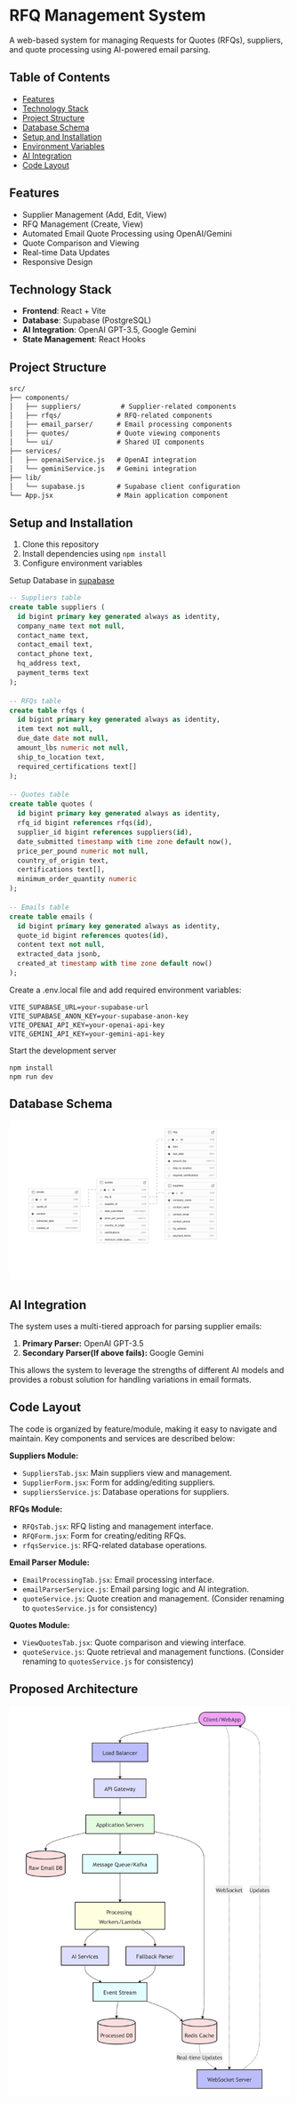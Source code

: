 # RFQ Management System

A web-based system for managing Requests for Quotes (RFQs), suppliers, and quote processing using AI-powered email parsing.

## Table of Contents
- [Features](#features)
- [Technology Stack](#technology-stack)
- [Project Structure](#project-structure)
- [Database Schema](#database-schema)
- [Setup and Installation](#setup-and-installation)
- [Environment Variables](#environment-variables)
- [AI Integration](#ai-integration)
- [Code Layout](#code-layout)

## Features
- Supplier Management (Add, Edit, View)
- RFQ Management (Create, View)
- Automated Email Quote Processing using OpenAI/Gemini
- Quote Comparison and Viewing
- Real-time Data Updates
- Responsive Design

## Technology Stack
- **Frontend**: React + Vite
- **Database**: Supabase (PostgreSQL)
- **AI Integration**: OpenAI GPT-3.5, Google Gemini
- **State Management**: React Hooks

## Project Structure
```
src/
├── components/
│   ├── suppliers/          # Supplier-related components
│   ├── rfqs/              # RFQ-related components
│   ├── email_parser/      # Email processing components
│   ├── quotes/            # Quote viewing components
│   └── ui/                # Shared UI components
├── services/
│   ├── openaiService.js   # OpenAI integration
│   └── geminiService.js   # Gemini integration
├── lib/
│   └── supabase.js        # Supabase client configuration
└── App.jsx                # Main application component
```

## Setup and Installation

1. Clone this repository
2. Install dependencies using ```npm install```
3. Configure environment variables

Setup Database in [supabase](https://supabase.com/dashboard/projects)

```sql
-- Suppliers table
create table suppliers (
  id bigint primary key generated always as identity,
  company_name text not null,
  contact_name text,
  contact_email text,
  contact_phone text,
  hq_address text,
  payment_terms text
);

-- RFQs table
create table rfqs (
  id bigint primary key generated always as identity,
  item text not null,
  due_date date not null,
  amount_lbs numeric not null,
  ship_to_location text,
  required_certifications text[]
);

-- Quotes table
create table quotes (
  id bigint primary key generated always as identity,
  rfq_id bigint references rfqs(id),
  supplier_id bigint references suppliers(id),
  date_submitted timestamp with time zone default now(),
  price_per_pound numeric not null,
  country_of_origin text,
  certifications text[],
  minimum_order_quantity numeric
);

-- Emails table
create table emails (
  id bigint primary key generated always as identity,
  quote_id bigint references quotes(id),
  content text not null,
  extracted_data jsonb,
  created_at timestamp with time zone default now()
);
```

Create a .env.local file and add required environment variables:

```
VITE_SUPABASE_URL=your-supabase-url
VITE_SUPABASE_ANON_KEY=your-supabase-anon-key
VITE_OPENAI_API_KEY=your-openai-api-key
VITE_GEMINI_API_KEY=your-gemini-api-key
```

Start the development server
```
npm install
npm run dev
```
## Database Schema
![Alt text](database_schema.png)

## AI Integration

The system uses a multi-tiered approach for parsing supplier emails:

1. **Primary Parser:** OpenAI GPT-3.5
2. **Secondary Parser(If above fails):** Google Gemini

This allows the system to leverage the strengths of different AI models and provides a robust solution for handling variations in email formats.

## Code Layout

The code is organized by feature/module, making it easy to navigate and maintain.  Key components and services are described below:

**Suppliers Module:**

- `SuppliersTab.jsx`: Main suppliers view and management.
- `SupplierForm.jsx`: Form for adding/editing suppliers.
- `suppliersService.js`: Database operations for suppliers.

**RFQs Module:**

- `RFQsTab.jsx`: RFQ listing and management interface.
- `RFQForm.jsx`: Form for creating/editing RFQs.
- `rfqsService.js`: RFQ-related database operations.

**Email Parser Module:**

- `EmailProcessingTab.jsx`: Email processing interface.
- `emailParserService.js`: Email parsing logic and AI integration.
- `quoteService.js`: Quote creation and management. (Consider renaming to `quotesService.js` for consistency)

**Quotes Module:**

- `ViewQuotesTab.jsx`: Quote comparison and viewing interface.
- `quoteService.js`: Quote retrieval and management functions. (Consider renaming to `quotesService.js` for consistency)

## Proposed Architecture
![Alt text](future_design.png)
